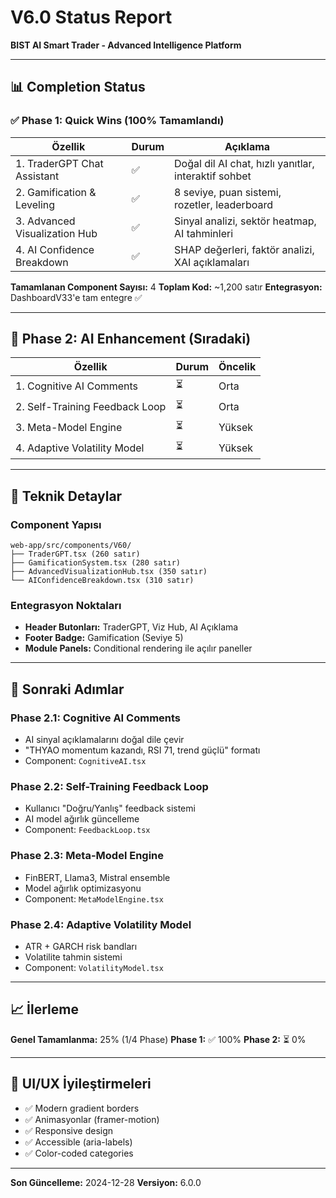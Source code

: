 # V6.0 Status Report
**BIST AI Smart Trader - Advanced Intelligence Platform**

---

## 📊 Completion Status

### ✅ Phase 1: Quick Wins (100% Tamamlandı)

| Özellik | Durum | Açıklama |
|---------|-------|----------|
| 1. TraderGPT Chat Assistant | ✅ | Doğal dil AI chat, hızlı yanıtlar, interaktif sohbet |
| 2. Gamification & Leveling | ✅ | 8 seviye, puan sistemi, rozetler, leaderboard |
| 3. Advanced Visualization Hub | ✅ | Sinyal analizi, sektör heatmap, AI tahminleri |
| 4. AI Confidence Breakdown | ✅ | SHAP değerleri, faktör analizi, XAI açıklamaları |

**Tamamlanan Component Sayısı:** 4
**Toplam Kod:** ~1,200 satır
**Entegrasyon:** DashboardV33'e tam entegre ✅

---

## 🎯 Phase 2: AI Enhancement (Sıradaki)

| Özellik | Durum | Öncelik |
|---------|-------|---------|
| 1. Cognitive AI Comments | ⏳ | Orta |
| 2. Self-Training Feedback Loop | ⏳ | Orta |
| 3. Meta-Model Engine | ⏳ | Yüksek |
| 4. Adaptive Volatility Model | ⏳ | Yüksek |

---

## 🔧 Teknik Detaylar

### Component Yapısı
```
web-app/src/components/V60/
├── TraderGPT.tsx (260 satır)
├── GamificationSystem.tsx (280 satır)
├── AdvancedVisualizationHub.tsx (350 satır)
└── AIConfidenceBreakdown.tsx (310 satır)
```

### Entegrasyon Noktaları
- **Header Butonları:** TraderGPT, Viz Hub, AI Açıklama
- **Footer Badge:** Gamification (Seviye 5)
- **Module Panels:** Conditional rendering ile açılır paneller

---

## 🚀 Sonraki Adımlar

### Phase 2.1: Cognitive AI Comments
- AI sinyal açıklamalarını doğal dile çevir
- "THYAO momentum kazandı, RSI 71, trend güçlü" formatı
- Component: `CognitiveAI.tsx`

### Phase 2.2: Self-Training Feedback Loop
- Kullanıcı "Doğru/Yanlış" feedback sistemi
- AI model ağırlık güncelleme
- Component: `FeedbackLoop.tsx`

### Phase 2.3: Meta-Model Engine
- FinBERT, Llama3, Mistral ensemble
- Model ağırlık optimizasyonu
- Component: `MetaModelEngine.tsx`

### Phase 2.4: Adaptive Volatility Model
- ATR + GARCH risk bandları
- Volatilite tahmin sistemi
- Component: `VolatilityModel.tsx`

---

## 📈 İlerleme

**Genel Tamamlanma:** 25% (1/4 Phase)
**Phase 1:** ✅ 100%
**Phase 2:** ⏳ 0%

---

## 🎨 UI/UX İyileştirmeleri

- ✅ Modern gradient borders
- ✅ Animasyonlar (framer-motion)
- ✅ Responsive design
- ✅ Accessible (aria-labels)
- ✅ Color-coded categories

---

**Son Güncelleme:** 2024-12-28
**Versiyon:** 6.0.0
